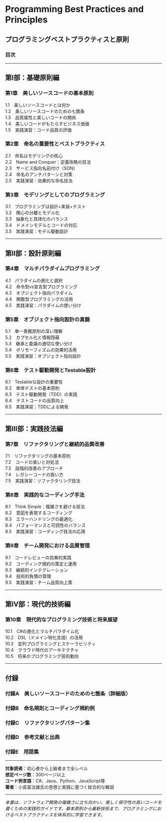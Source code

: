 # Programming Best Practices and Principles
## プログラミングベストプラクティスと原則

### 目次

---

## 第I部：基礎原則編

### 第1章　美しいソースコードの基本原則
1.1　美しいソースコードとは何か  
1.2　美しいソースコードのための七箇条  
1.3　品質属性と美しいコードの関係  
1.4　美しいコードがもたらすビジネス価値  
1.5　実践演習：コード品質の評価  

### 第2章　命名の重要性とベストプラクティス
2.1　命名はモデリングの核心  
2.2　Name and Conquer：定義攻略の技法  
2.3　サービス指向名前付け（SON）  
2.4　命名のアンチパターンと対策  
2.5　実践演習：効果的な命名技法  

### 第3章　モデリングとしてのプログラミング
3.1　プログラミングは設計+実装+テスト  
3.2　関心の分離とモデル化  
3.3　抽象化と具体化のバランス  
3.4　ドメインモデルとコードの対応  
3.5　実践演習：モデル駆動設計  

---

## 第II部：設計原則編

### 第4章　マルチパラダイムプログラミング
4.1　パラダイムの進化と選択  
4.2　命令型vs宣言型プログラミング  
4.3　オブジェクト指向パラダイム  
4.4　関数型プログラミングの活用  
4.5　実践演習：パラダイムの使い分け  

### 第5章　オブジェクト指向設計の真髄
5.1　単一責務原則の深い理解  
5.2　カプセル化と情報隠蔽  
5.3　継承と委譲の適切な使い分け  
5.4　ポリモーフィズムの効果的活用  
5.5　実践演習：オブジェクト指向設計  

### 第6章　テスト駆動開発とTestable設計
6.1　Testableな設計の重要性  
6.2　単体テストの基本原則  
6.3　テスト駆動開発（TDD）の実践  
6.4　テストコードの品質向上  
6.5　実践演習：TDDによる開発  

---

## 第III部：実践技法編

### 第7章　リファクタリングと継続的品質改善
7.1　リファクタリングの基本原則  
7.2　コードの臭いと対処法  
7.3　段階的改善のアプローチ  
7.4　レガシーコードの扱い方  
7.5　実践演習：リファクタリング技法  

### 第8章　実践的なコーディング手法
8.1　Think Simple：複雑さを避ける技法  
8.2　意図を表現するコーディング  
8.3　エラーハンドリングの最適化  
8.4　パフォーマンスと可読性のバランス  
8.5　実践演習：コーディング技法の応用  

### 第9章　チーム開発における品質管理
9.1　コードレビューの効果的実践  
9.2　コーディング規約の策定と運用  
9.3　継続的インテグレーション  
9.4　技術的負債の管理  
9.5　実践演習：チーム品質向上策  

---

## 第IV部：現代的技術編

### 第10章　現代的なプログラミング技術と将来展望
10.1　C#の進化とマルチパラダイム化  
10.2　DSL（ドメイン特化言語）の活用  
10.3　並列プログラミングとスケーラビリティ  
10.4　クラウド時代のアーキテクチャ  
10.5　将来のプログラミング技術動向  

---

## 付録

### 付録A　美しいソースコードのための七箇条（詳細版）
### 付録B　命名規則とコーディング規約例
### 付録C　リファクタリングパターン集
### 付録D　参考文献と出典
### 付録E　用語集

---

**対象読者**：初心者から上級者まで全レベル  
**想定ページ数**：300ページ以上  
**コード例言語**：C#、Java、Python、JavaScript等  
**著者**：小島富治雄氏の思想と実践に基づく総合的な解説  

---

*本書は、ソフトウェア開発の複雑さに立ち向かい、美しく保守性の高いコードを書くための実践的ガイドです。基本原則から最新技術まで、プログラミングにおけるベストプラクティスを体系的に学習できます。*